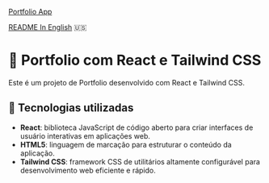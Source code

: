 [Portfolio App](https://portfolio-pedrx777.vercel.app)

[README In English](./README-en.md) 🇺🇸

# 🛒 Portfolio com React e Tailwind CSS 

Este é um projeto de Portfolio desenvolvido com React e Tailwind CSS.

## 🚀 Tecnologias utilizadas

- **React**: biblioteca JavaScript de código aberto para criar interfaces de usuário interativas em aplicações web.
- **HTML5**: linguagem de marcação para estruturar o conteúdo da aplicação.
- **Tailwind CSS**: framework CSS de utilitários altamente configurável para desenvolvimento web eficiente e rápido.
